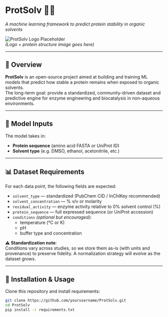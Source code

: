 # ProtSolv 🧪✨
*A machine learning framework to predict protein stability in organic solvents*

![ProtSolv Logo Placeholder](./assets/protsolv_logo.png)  
*(Logo + protein structure image goes here)*

---

## 🚀 Overview
**ProtSolv** is an open-source project aimed at building and training ML models that predict how stable a protein remains when exposed to organic solvents.  
The long-term goal: provide a standardized, community-driven dataset and predictive engine for enzyme engineering and biocatalysis in non-aqueous environments.

---

## 🧩 Model Inputs
The model takes in:
- **Protein sequence** (amino acid FASTA or UniProt ID)  
- **Solvent type** (e.g. DMSO, ethanol, acetonitrile, etc.)  

---

## 📊 Dataset Requirements
For each data point, the following fields are expected:

- `solvent_type` — standardized (PubChem CID / InChIKey recommended)  
- `solvent_concentration` — % v/v or molarity  
- `residual_activity` — enzyme activity relative to 0% solvent control (%)  
- `protein_sequence` — full expressed sequence (or UniProt accession)  
- `conditions` *(optional but encouraged)*:  
  - temperature (°C or K)  
  - pH  
  - buffer type and concentration  

⚠️ **Standardization note**:  
Conditions vary across studies, so we store them as-is (with units and provenance) to preserve fidelity. A normalization strategy will evolve as the dataset grows.

---

## 🔧 Installation & Usage
Clone this repository and install requirements:
```bash
git clone https://github.com/yourusername/ProtSolv.git
cd ProtSolv
pip install -r requirements.txt

